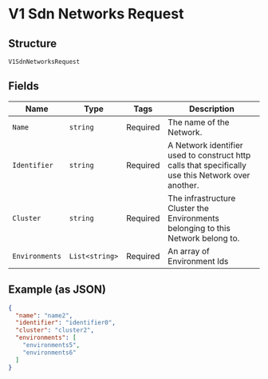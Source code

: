 
# V1 Sdn Networks Request

## Structure

`V1SdnNetworksRequest`

## Fields

| Name | Type | Tags | Description |
|  --- | --- | --- | --- |
| `Name` | `string` | Required | The name of the Network. |
| `Identifier` | `string` | Required | A Network identifier used to construct http calls that specifically use this Network over another. |
| `Cluster` | `string` | Required | The infrastructure Cluster the Environments belonging to this Network belong to. |
| `Environments` | `List<string>` | Required | An array of Environment Ids |

## Example (as JSON)

```json
{
  "name": "name2",
  "identifier": "identifier0",
  "cluster": "cluster2",
  "environments": [
    "environments5",
    "environments6"
  ]
}
```

